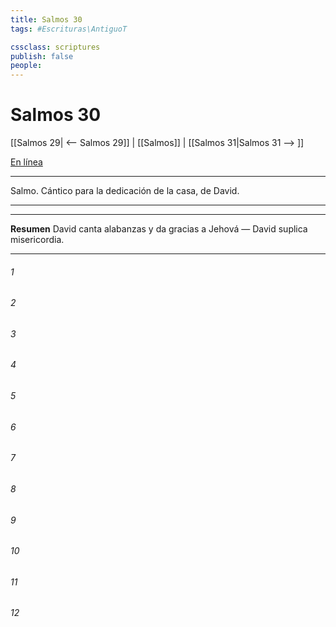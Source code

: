 ```yaml
---
title: Salmos 30
tags: #Escrituras\AntiguoT

cssclass: scriptures
publish: false
people:
---
```


# Salmos 30
[[Salmos 29| <-- Salmos 29]] | [[Salmos]] | [[Salmos 31|Salmos 31 --> ]]

[En línea](https://churchofjesuschrist.org/study/scriptures/ot/ps/30?lang=spa)

---
Salmo. Cántico para la dedicación de la casa, de David.

---

---
__Resumen__
David canta alabanzas y da gracias a Jehová — David suplica misericordia.

---
###### 1 


###### 2 


###### 3 


###### 4 


###### 5 


###### 6 


###### 7 


###### 8 


###### 9 


###### 10 


###### 11 


###### 12 


